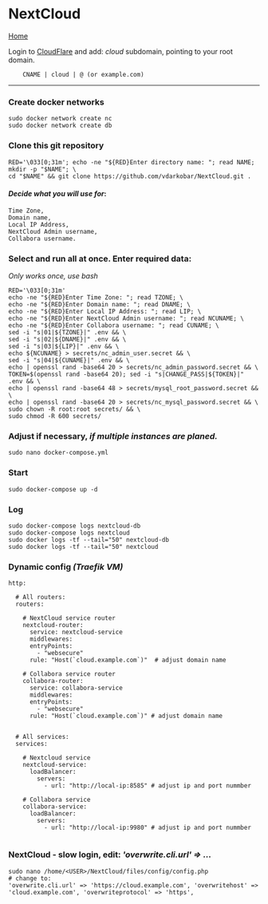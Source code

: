 # NextCloud
  
<p align="left">
  <a href="https://github.com/vdarkobar/Home_Cloud#proxmox">Home</a>
</p>  
  
Login to <a href="https://dash.cloudflare.com/">CloudFlare</a>  and add: *cloud* subdomain, pointing to your root domain.
```
    CNAME | cloud | @ (or example.com)
```

---

### Create docker networks
```
sudo docker network create nc
sudo docker network create db
```
### Clone this git repository
```
RED='\033[0;31m'; echo -ne "${RED}Enter directory name: "; read NAME; mkdir -p "$NAME"; \
cd "$NAME" && git clone https://github.com/vdarkobar/NextCloud.git .
```
  
#### *Decide what you will use for*:
```
Time Zone,
Domain name,
Local IP Address,
NextCloud Admin username,
Collabora username.
```
  
### Select and run all at once. Enter required data:
*Only works once, use bash*
```
RED='\033[0;31m'
echo -ne "${RED}Enter Time Zone: "; read TZONE; \
echo -ne "${RED}Enter Domain name: "; read DNAME; \
echo -ne "${RED}Enter Local IP Address: "; read LIP; \
echo -ne "${RED}Enter NextCloud Admin username: "; read NCUNAME; \
echo -ne "${RED}Enter Collabora username: "; read CUNAME; \
sed -i "s|01|${TZONE}|" .env && \
sed -i "s|02|${DNAME}|" .env && \
sed -i "s|03|${LIP}|" .env && \
echo ${NCUNAME} > secrets/nc_admin_user.secret && \
sed -i "s|04|${CUNAME}|" .env && \
echo | openssl rand -base64 20 > secrets/nc_admin_password.secret && \
TOKEN=$(openssl rand -base64 20); sed -i "s|CHANGE_PASS|${TOKEN}|" .env && \
echo | openssl rand -base64 48 > secrets/mysql_root_password.secret && \
echo | openssl rand -base64 20 > secrets/nc_mysql_password.secret && \
sudo chown -R root:root secrets/ && \
sudo chmod -R 600 secrets/
```
### Adjust if necessary, *if multiple instances are planed.*
```
sudo nano docker-compose.yml
```
  
### Start
```
sudo docker-compose up -d
```
### Log
```
sudo docker-compose logs nextcloud-db
sudo docker-compose logs nextcloud
sudo docker logs -tf --tail="50" nextcloud-db
sudo docker logs -tf --tail="50" nextcloud
```
  
### Dynamic config *(Traefik VM)*
```
http:

  # All routers:
  routers:

    # NextCloud service router
    nextcloud-router:
      service: nextcloud-service
      middlewares:
      entryPoints:
        - "websecure"
      rule: "Host(`cloud.example.com`)"  # adjust domain name

    # Collabora service router
    collabora-router:
      service: collabora-service
      middlewares:
      entryPoints:
        - "websecure"
      rule: "Host(`cloud.example.com`)" # adjust domain name


  # All services:
  services:

    # Nextcloud service
    nextcloud-service:
      loadBalancer:
        servers:
          - url: "http://local-ip:8585" # adjust ip and port nummber

    # Collabora service
    collabora-service:
      loadBalancer:
        servers:
          - url: "http://local-ip:9980" # adjust ip and port nummber
          
```
  
### NextCloud - slow login, edit: *'overwrite.cli.url' => ...*
```
sudo nano /home/<USER>/NextCloud/files/config/config.php
# change to:
'overwrite.cli.url' => 'https://cloud.example.com', 'overwritehost' => 'cloud.example.com', 'overwriteprotocol' => 'https',
```
